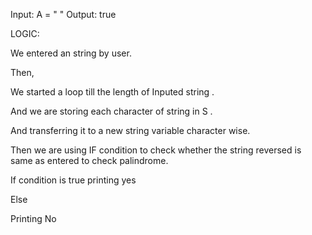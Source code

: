 Input: A = " "
Output: true


LOGIC: 

We entered an string by user.

Then,

We started a loop till the length of Inputed string .

And we are storing each character of string in S .

And transferring it to a new string variable character wise.


Then we are using IF condition to check whether the string reversed is same as entered to check palindrome.

If condition is true printing yes

Else

Printing No
